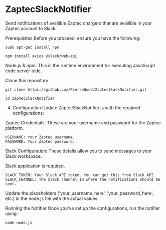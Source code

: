 # ZaptecSlackNotifier
Send notifications of availible Zaptec chargers that are availible in your Zaptec account to Slack

Prerequisites
Before you proceed, ensure you have the following:
```
sudo apt-get install npm
```
```
npm install axios @slack/web-api
```
Node.js & npm: This is the runtime environment for executing JavaScript code server-side.

Clone this repository
```
git clone https://github.com/PierreGode/ZaptecSlackNotifier.git
```
```
cd ZaptecSlackNotifier
```
4. Configuration
Update ZaptecSlackNotifier.js with the required configurations:

Zaptec Credentials: These are your username and password for the Zaptec platform.
```
USERNAME: Your Zaptec username.
PASSWORD: Your Zaptec password.
```
Slack Configuration: These details allow you to send messages to your Slack workspace.

Slack application is required.
```
SLACK_TOKEN: Your Slack API token. You can get this from Slack API.
SLACK_CHANNEL: The Slack channel ID where the notifications should be sent.
```
Update the placeholders ('your_username_here', 'your_password_here', etc.) in the node.js file with the actual values.

Running the Notifier
Once you've set up the configurations, run the notifier using:
```
node node.js
```
